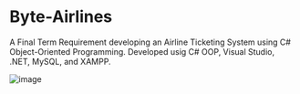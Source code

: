 # Byte-Airlines
A Final Term Requirement developing an Airline Ticketing System using C# Object-Oriented Programming. Developed usig C# OOP, Visual Studio, .NET, MySQL, and XAMPP. 

![image](https://github.com/user-attachments/assets/025c0e28-5a17-41b8-93f3-a3dd063d69fe)
